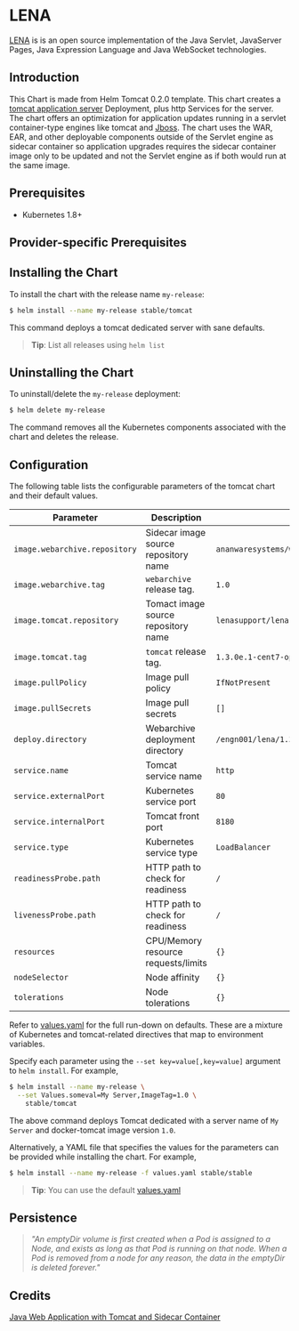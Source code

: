 # LENA 

[LENA](http://devon.lgcns.com/html/lena.html) is is an open source implementation of the Java Servlet, JavaServer Pages, Java Expression Language and Java WebSocket technologies.

## Introduction

This Chart is made from Helm Tomcat 0.2.0 template.
This chart creates a [tomcat application server](http://tomcat.apache.org) Deployment, plus http Services for the server.
The chart offers an optimization for application updates running in a servlet container-type engines like tomcat and [Jboss](http://jbossas.jboss.org). The chart uses the WAR, EAR, and other deployable components outside of the Servlet engine as sidecar container so application upgrades requires the sidecar container image only to be updated and not the Servlet engine as if both would run at the same image. 


## Prerequisites

- Kubernetes 1.8+ 

## Provider-specific Prerequisites


## Installing the Chart

To install the chart with the release name `my-release`:

```bash
$ helm install --name my-release stable/tomcat
```

This command deploys a tomcat dedicated server with sane defaults.

> **Tip**: List all releases using `helm list`

## Uninstalling the Chart

To uninstall/delete the `my-release` deployment:

```bash
$ helm delete my-release
```

The command removes all the Kubernetes components associated with the chart and deletes the release.

## Configuration

The following table lists the configurable parameters of the tomcat chart and their default values.

Parameter                       | Description                           | Default
------------------------------- | ------------------------------------- | ----------------------------------------------------------
`image.webarchive.repository`   | Sidecar image source repository name  | `ananwaresystems/webarchive`
`image.webarchive.tag`          | `webarchive` release tag.             | `1.0`
`image.tomcat.repository`       | Tomact image source repository name   | `lenasupport/lena-manager-dev`
`image.tomcat.tag`              | `tomcat` release tag.                 | `1.3.0e.1-cent7-openjdk8`
`image.pullPolicy`              | Image pull policy                     | `IfNotPresent`
`image.pullSecrets`             | Image pull secrets                    | `[]`
`deploy.directory`              | Webarchive deployment directory       | `/engn001/lena/1.3/servers/APP_SERVER/webapps`
`service.name`                  | Tomcat service name                   | `http`
`service.externalPort`          | Kubernetes service port               | `80`
`service.internalPort`          | Tomcat front port                     | `8180`
`service.type`                  | Kubernetes service type               | `LoadBalancer`
`readinessProbe.path`           | HTTP path to check for readiness      | `/`
`livenessProbe.path`            | HTTP path to check for readiness      | `/`
`resources`                     | CPU/Memory resource requests/limits   | `{}`
`nodeSelector`                  | Node affinity                         | `{}`
`tolerations`                   | Node tolerations                      | `{}`

Refer to [values.yaml](values.yaml) for the full run-down on defaults. These are a mixture of Kubernetes and tomcat-related directives that map to environment variables. 

Specify each parameter using the `--set key=value[,key=value]` argument to `helm install`. For example,

```bash
$ helm install --name my-release \
  --set Values.someval=My Server,ImageTag=1.0 \
    stable/tomcat
```

The above command deploys Tomcat dedicated with a server name of `My Server` and docker-tomcat image version `1.0`.

Alternatively, a YAML file that specifies the values for the parameters can be provided while installing the chart. For example,

```bash
$ helm install --name my-release -f values.yaml stable/stable
```

> **Tip**: You can use the default [values.yaml](values.yaml)

## Persistence

> *"An emptyDir volume is first created when a Pod is assigned to a Node, and exists as long as that Pod is running on that node. When a Pod is removed from a node for any reason, the data in the emptyDir is deleted forever."*

## Credits

[Java Web Application with Tomcat and Sidecar Container](https://github.com/kubernetes/examples/tree/master/staging/javaweb-tomcat-sidecar)
